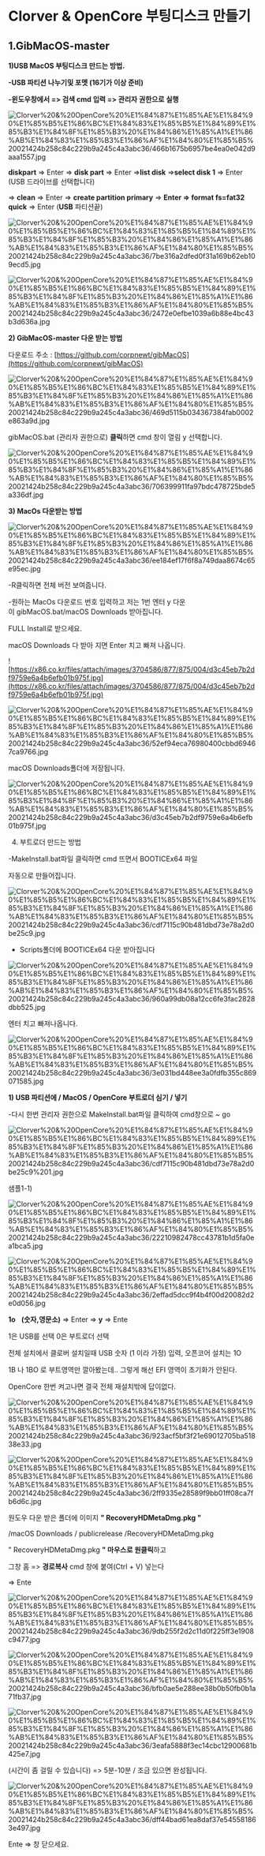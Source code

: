 # Clorver & OpenCore 부팅디스크 만들기

## 1.GibMacOS-master

**1)USB MacOS 부팅디스크 만드는 방법.**

**-USB 파티션 나누기및 포멧 (16기가 이상 준비)**

**-윈도우창에서 => 검색 cmd 입력 => 관리자 권한으로 실행**

![Clorver%20&%20OpenCore%20%E1%84%87%E1%85%AE%E1%84%90%E1%85%B5%E1%86%BC%E1%84%83%E1%85%B5%E1%84%89%E1%85%B3%E1%84%8F%E1%85%B3%20%E1%84%86%E1%85%A1%E1%86%AB%E1%84%83%E1%85%B3%E1%86%AF%E1%84%80%E1%85%B5%20021424b258c84c229b9a245c4a3abc36/466b1675b6957be4ea0e042d9aaa1557.jpg](Clorver%20&%20OpenCore%20%E1%84%87%E1%85%AE%E1%84%90%E1%85%B5%E1%86%BC%E1%84%83%E1%85%B5%E1%84%89%E1%85%B3%E1%84%8F%E1%85%B3%20%E1%84%86%E1%85%A1%E1%86%AB%E1%84%83%E1%85%B3%E1%86%AF%E1%84%80%E1%85%B5%20021424b258c84c229b9a245c4a3abc36/466b1675b6957be4ea0e042d9aaa1557.jpg)

**diskpart** => Enter => **disk part** => Enter =>**list disk** =>**select disk 1** => Enter (USB 드라이브를 선택합니다)

=> **clean** => Enter => **create partition primary** => **Enter => format fs=fat32 quick** => Enter (**USB** 파티션끝)

![Clorver%20&%20OpenCore%20%E1%84%87%E1%85%AE%E1%84%90%E1%85%B5%E1%86%BC%E1%84%83%E1%85%B5%E1%84%89%E1%85%B3%E1%84%8F%E1%85%B3%20%E1%84%86%E1%85%A1%E1%86%AB%E1%84%83%E1%85%B3%E1%86%AF%E1%84%80%E1%85%B5%20021424b258c84c229b9a245c4a3abc36/7be316a2dfed0f31a169b62eb109ecd5.jpg](Clorver%20&%20OpenCore%20%E1%84%87%E1%85%AE%E1%84%90%E1%85%B5%E1%86%BC%E1%84%83%E1%85%B5%E1%84%89%E1%85%B3%E1%84%8F%E1%85%B3%20%E1%84%86%E1%85%A1%E1%86%AB%E1%84%83%E1%85%B3%E1%86%AF%E1%84%80%E1%85%B5%20021424b258c84c229b9a245c4a3abc36/7be316a2dfed0f31a169b62eb109ecd5.jpg)

![Clorver%20&%20OpenCore%20%E1%84%87%E1%85%AE%E1%84%90%E1%85%B5%E1%86%BC%E1%84%83%E1%85%B5%E1%84%89%E1%85%B3%E1%84%8F%E1%85%B3%20%E1%84%86%E1%85%A1%E1%86%AB%E1%84%83%E1%85%B3%E1%86%AF%E1%84%80%E1%85%B5%20021424b258c84c229b9a245c4a3abc36/2472e0efbe1039a6b88e4bc43b3d636a.jpg](Clorver%20&%20OpenCore%20%E1%84%87%E1%85%AE%E1%84%90%E1%85%B5%E1%86%BC%E1%84%83%E1%85%B5%E1%84%89%E1%85%B3%E1%84%8F%E1%85%B3%20%E1%84%86%E1%85%A1%E1%86%AB%E1%84%83%E1%85%B3%E1%86%AF%E1%84%80%E1%85%B5%20021424b258c84c229b9a245c4a3abc36/2472e0efbe1039a6b88e4bc43b3d636a.jpg)

**2) GibMacOS-master 다운 받는 방법**

다운로드 주소 : [https://github.com/corpnewt/gibMacOS](https://github.com/corpnewt/gibMacOS)

![Clorver%20&%20OpenCore%20%E1%84%87%E1%85%AE%E1%84%90%E1%85%B5%E1%86%BC%E1%84%83%E1%85%B5%E1%84%89%E1%85%B3%E1%84%8F%E1%85%B3%20%E1%84%86%E1%85%A1%E1%86%AB%E1%84%83%E1%85%B3%E1%86%AF%E1%84%80%E1%85%B5%20021424b258c84c229b9a245c4a3abc36/469d5115b034367384fab0002e863a9d.jpg](Clorver%20&%20OpenCore%20%E1%84%87%E1%85%AE%E1%84%90%E1%85%B5%E1%86%BC%E1%84%83%E1%85%B5%E1%84%89%E1%85%B3%E1%84%8F%E1%85%B3%20%E1%84%86%E1%85%A1%E1%86%AB%E1%84%83%E1%85%B3%E1%86%AF%E1%84%80%E1%85%B5%20021424b258c84c229b9a245c4a3abc36/469d5115b034367384fab0002e863a9d.jpg)

gibMacOS.bat (관리자 권한으로) **클릭**하면 cmd 창이 열림 y 선택합니다.

![Clorver%20&%20OpenCore%20%E1%84%87%E1%85%AE%E1%84%90%E1%85%B5%E1%86%BC%E1%84%83%E1%85%B5%E1%84%89%E1%85%B3%E1%84%8F%E1%85%B3%20%E1%84%86%E1%85%A1%E1%86%AB%E1%84%83%E1%85%B3%E1%86%AF%E1%84%80%E1%85%B5%20021424b258c84c229b9a245c4a3abc36/706399911fa97bdc478725bde5a336df.jpg](Clorver%20&%20OpenCore%20%E1%84%87%E1%85%AE%E1%84%90%E1%85%B5%E1%86%BC%E1%84%83%E1%85%B5%E1%84%89%E1%85%B3%E1%84%8F%E1%85%B3%20%E1%84%86%E1%85%A1%E1%86%AB%E1%84%83%E1%85%B3%E1%86%AF%E1%84%80%E1%85%B5%20021424b258c84c229b9a245c4a3abc36/706399911fa97bdc478725bde5a336df.jpg)

**3) MacOs 다운받는 방법**

![Clorver%20&%20OpenCore%20%E1%84%87%E1%85%AE%E1%84%90%E1%85%B5%E1%86%BC%E1%84%83%E1%85%B5%E1%84%89%E1%85%B3%E1%84%8F%E1%85%B3%20%E1%84%86%E1%85%A1%E1%86%AB%E1%84%83%E1%85%B3%E1%86%AF%E1%84%80%E1%85%B5%20021424b258c84c229b9a245c4a3abc36/ee184ef17f6f8a749daa8674c65e95ec.jpg](Clorver%20&%20OpenCore%20%E1%84%87%E1%85%AE%E1%84%90%E1%85%B5%E1%86%BC%E1%84%83%E1%85%B5%E1%84%89%E1%85%B3%E1%84%8F%E1%85%B3%20%E1%84%86%E1%85%A1%E1%86%AB%E1%84%83%E1%85%B3%E1%86%AF%E1%84%80%E1%85%B5%20021424b258c84c229b9a245c4a3abc36/ee184ef17f6f8a749daa8674c65e95ec.jpg)

-R클릭하면 전체 버전 보여줍니다.

-원하는 MacOs 다운로드 번호 입력하고 저는 1번 엔터 y 다운이 gibMacOS.bat/macOS Downloads 받아집니다.

FULL Install로 받으세요.

macOS Downloads 다 받아 지면 Enter 치고 빠져 나옵니다.

![https://x86.co.kr/files/attach/images/3704586/877/875/004/d3c45eb7b2df9759e6a4b6efb01b975f.jpg](https://x86.co.kr/files/attach/images/3704586/877/875/004/d3c45eb7b2df9759e6a4b6efb01b975f.jpg)

![Clorver%20&%20OpenCore%20%E1%84%87%E1%85%AE%E1%84%90%E1%85%B5%E1%86%BC%E1%84%83%E1%85%B5%E1%84%89%E1%85%B3%E1%84%8F%E1%85%B3%20%E1%84%86%E1%85%A1%E1%86%AB%E1%84%83%E1%85%B3%E1%86%AF%E1%84%80%E1%85%B5%20021424b258c84c229b9a245c4a3abc36/52ef94eca76980400cbbd69467ca9766.jpg](Clorver%20&%20OpenCore%20%E1%84%87%E1%85%AE%E1%84%90%E1%85%B5%E1%86%BC%E1%84%83%E1%85%B5%E1%84%89%E1%85%B3%E1%84%8F%E1%85%B3%20%E1%84%86%E1%85%A1%E1%86%AB%E1%84%83%E1%85%B3%E1%86%AF%E1%84%80%E1%85%B5%20021424b258c84c229b9a245c4a3abc36/52ef94eca76980400cbbd69467ca9766.jpg)

macOS Downloads폴더에 저장됩니다.

![Clorver%20&%20OpenCore%20%E1%84%87%E1%85%AE%E1%84%90%E1%85%B5%E1%86%BC%E1%84%83%E1%85%B5%E1%84%89%E1%85%B3%E1%84%8F%E1%85%B3%20%E1%84%86%E1%85%A1%E1%86%AB%E1%84%83%E1%85%B3%E1%86%AF%E1%84%80%E1%85%B5%20021424b258c84c229b9a245c4a3abc36/d3c45eb7b2df9759e6a4b6efb01b975f.jpg](Clorver%20&%20OpenCore%20%E1%84%87%E1%85%AE%E1%84%90%E1%85%B5%E1%86%BC%E1%84%83%E1%85%B5%E1%84%89%E1%85%B3%E1%84%8F%E1%85%B3%20%E1%84%86%E1%85%A1%E1%86%AB%E1%84%83%E1%85%B3%E1%86%AF%E1%84%80%E1%85%B5%20021424b258c84c229b9a245c4a3abc36/d3c45eb7b2df9759e6a4b6efb01b975f.jpg)

4) 부트로더 만드는 방법

-MakeInstall.bat파일 클릭하면 cmd 뜨면서 BOOTICEx64 파일

자동으로 만들어집니다.

![Clorver%20&%20OpenCore%20%E1%84%87%E1%85%AE%E1%84%90%E1%85%B5%E1%86%BC%E1%84%83%E1%85%B5%E1%84%89%E1%85%B3%E1%84%8F%E1%85%B3%20%E1%84%86%E1%85%A1%E1%86%AB%E1%84%83%E1%85%B3%E1%86%AF%E1%84%80%E1%85%B5%20021424b258c84c229b9a245c4a3abc36/cdf7115c90b481dbd73e78a2d0be25c9.jpg](Clorver%20&%20OpenCore%20%E1%84%87%E1%85%AE%E1%84%90%E1%85%B5%E1%86%BC%E1%84%83%E1%85%B5%E1%84%89%E1%85%B3%E1%84%8F%E1%85%B3%20%E1%84%86%E1%85%A1%E1%86%AB%E1%84%83%E1%85%B3%E1%86%AF%E1%84%80%E1%85%B5%20021424b258c84c229b9a245c4a3abc36/cdf7115c90b481dbd73e78a2d0be25c9.jpg)

- Scripts폴더에 BOOTICEx64 다운 받아집니다

![Clorver%20&%20OpenCore%20%E1%84%87%E1%85%AE%E1%84%90%E1%85%B5%E1%86%BC%E1%84%83%E1%85%B5%E1%84%89%E1%85%B3%E1%84%8F%E1%85%B3%20%E1%84%86%E1%85%A1%E1%86%AB%E1%84%83%E1%85%B3%E1%86%AF%E1%84%80%E1%85%B5%20021424b258c84c229b9a245c4a3abc36/960a99db08a12cc6fe3fac2828dbb525.jpg](Clorver%20&%20OpenCore%20%E1%84%87%E1%85%AE%E1%84%90%E1%85%B5%E1%86%BC%E1%84%83%E1%85%B5%E1%84%89%E1%85%B3%E1%84%8F%E1%85%B3%20%E1%84%86%E1%85%A1%E1%86%AB%E1%84%83%E1%85%B3%E1%86%AF%E1%84%80%E1%85%B5%20021424b258c84c229b9a245c4a3abc36/960a99db08a12cc6fe3fac2828dbb525.jpg)

엔터 치고 빠져나옵니다.

![Clorver%20&%20OpenCore%20%E1%84%87%E1%85%AE%E1%84%90%E1%85%B5%E1%86%BC%E1%84%83%E1%85%B5%E1%84%89%E1%85%B3%E1%84%8F%E1%85%B3%20%E1%84%86%E1%85%A1%E1%86%AB%E1%84%83%E1%85%B3%E1%86%AF%E1%84%80%E1%85%B5%20021424b258c84c229b9a245c4a3abc36/3e031bd448ee3a0fdfb355c869071585.jpg](Clorver%20&%20OpenCore%20%E1%84%87%E1%85%AE%E1%84%90%E1%85%B5%E1%86%BC%E1%84%83%E1%85%B5%E1%84%89%E1%85%B3%E1%84%8F%E1%85%B3%20%E1%84%86%E1%85%A1%E1%86%AB%E1%84%83%E1%85%B3%E1%86%AF%E1%84%80%E1%85%B5%20021424b258c84c229b9a245c4a3abc36/3e031bd448ee3a0fdfb355c869071585.jpg)

**1) USB 파티션에 / MacOS / OpenCore 부트로더 심기 / 넣기**

-다시 한번 관리자 권한으로 MakeInstall.bat파일 클릭하여 cmd창으로 ~ go

![Clorver%20&%20OpenCore%20%E1%84%87%E1%85%AE%E1%84%90%E1%85%B5%E1%86%BC%E1%84%83%E1%85%B5%E1%84%89%E1%85%B3%E1%84%8F%E1%85%B3%20%E1%84%86%E1%85%A1%E1%86%AB%E1%84%83%E1%85%B3%E1%86%AF%E1%84%80%E1%85%B5%20021424b258c84c229b9a245c4a3abc36/cdf7115c90b481dbd73e78a2d0be25c9%201.jpg](Clorver%20&%20OpenCore%20%E1%84%87%E1%85%AE%E1%84%90%E1%85%B5%E1%86%BC%E1%84%83%E1%85%B5%E1%84%89%E1%85%B3%E1%84%8F%E1%85%B3%20%E1%84%86%E1%85%A1%E1%86%AB%E1%84%83%E1%85%B3%E1%86%AF%E1%84%80%E1%85%B5%20021424b258c84c229b9a245c4a3abc36/cdf7115c90b481dbd73e78a2d0be25c9%201.jpg)

샘플1-1)

![Clorver%20&%20OpenCore%20%E1%84%87%E1%85%AE%E1%84%90%E1%85%B5%E1%86%BC%E1%84%83%E1%85%B5%E1%84%89%E1%85%B3%E1%84%8F%E1%85%B3%20%E1%84%86%E1%85%A1%E1%86%AB%E1%84%83%E1%85%B3%E1%86%AF%E1%84%80%E1%85%B5%20021424b258c84c229b9a245c4a3abc36/22210982478cc43781b1d5fa0ea1bca5.jpg](Clorver%20&%20OpenCore%20%E1%84%87%E1%85%AE%E1%84%90%E1%85%B5%E1%86%BC%E1%84%83%E1%85%B5%E1%84%89%E1%85%B3%E1%84%8F%E1%85%B3%20%E1%84%86%E1%85%A1%E1%86%AB%E1%84%83%E1%85%B3%E1%86%AF%E1%84%80%E1%85%B5%20021424b258c84c229b9a245c4a3abc36/22210982478cc43781b1d5fa0ea1bca5.jpg)

![Clorver%20&%20OpenCore%20%E1%84%87%E1%85%AE%E1%84%90%E1%85%B5%E1%86%BC%E1%84%83%E1%85%B5%E1%84%89%E1%85%B3%E1%84%8F%E1%85%B3%20%E1%84%86%E1%85%A1%E1%86%AB%E1%84%83%E1%85%B3%E1%86%AF%E1%84%80%E1%85%B5%20021424b258c84c229b9a245c4a3abc36/2effad5dcc9f4b4f00d20082d2e0d056.jpg](Clorver%20&%20OpenCore%20%E1%84%87%E1%85%AE%E1%84%90%E1%85%B5%E1%86%BC%E1%84%83%E1%85%B5%E1%84%89%E1%85%B3%E1%84%8F%E1%85%B3%20%E1%84%86%E1%85%A1%E1%86%AB%E1%84%83%E1%85%B3%E1%86%AF%E1%84%80%E1%85%B5%20021424b258c84c229b9a245c4a3abc36/2effad5dcc9f4b4f00d20082d2e0d056.jpg)

**1o**   **(숫자,영문소)** => Enter => **y** => Ente

1은 USB를 선택 0은 부트로더 선택

전체 설치에서 클로버 설치일때 USB 숫자 (1 이라 가정) 입력, 오픈코어 설치는 1O

1B 나 1BO 로 부트영역만 깔아봤는데.. 그렇게 해선 EFI 영역이 초기화가 안된다.

OpenCore 한번 켜고나면 결국 전체 재설치밖에 답이없다.

![Clorver%20&%20OpenCore%20%E1%84%87%E1%85%AE%E1%84%90%E1%85%B5%E1%86%BC%E1%84%83%E1%85%B5%E1%84%89%E1%85%B3%E1%84%8F%E1%85%B3%20%E1%84%86%E1%85%A1%E1%86%AB%E1%84%83%E1%85%B3%E1%86%AF%E1%84%80%E1%85%B5%20021424b258c84c229b9a245c4a3abc36/923acf5bf3f21e69012705ba51838e33.jpg](Clorver%20&%20OpenCore%20%E1%84%87%E1%85%AE%E1%84%90%E1%85%B5%E1%86%BC%E1%84%83%E1%85%B5%E1%84%89%E1%85%B3%E1%84%8F%E1%85%B3%20%E1%84%86%E1%85%A1%E1%86%AB%E1%84%83%E1%85%B3%E1%86%AF%E1%84%80%E1%85%B5%20021424b258c84c229b9a245c4a3abc36/923acf5bf3f21e69012705ba51838e33.jpg)

![Clorver%20&%20OpenCore%20%E1%84%87%E1%85%AE%E1%84%90%E1%85%B5%E1%86%BC%E1%84%83%E1%85%B5%E1%84%89%E1%85%B3%E1%84%8F%E1%85%B3%20%E1%84%86%E1%85%A1%E1%86%AB%E1%84%83%E1%85%B3%E1%86%AF%E1%84%80%E1%85%B5%20021424b258c84c229b9a245c4a3abc36/2ff9335e28589f9bb01ff08ca7fb6d6c.jpg](Clorver%20&%20OpenCore%20%E1%84%87%E1%85%AE%E1%84%90%E1%85%B5%E1%86%BC%E1%84%83%E1%85%B5%E1%84%89%E1%85%B3%E1%84%8F%E1%85%B3%20%E1%84%86%E1%85%A1%E1%86%AB%E1%84%83%E1%85%B3%E1%86%AF%E1%84%80%E1%85%B5%20021424b258c84c229b9a245c4a3abc36/2ff9335e28589f9bb01ff08ca7fb6d6c.jpg)

원도우 다운 받은 폴더에 이미지 **" RecoveryHDMetaDmg.pkg "**

/macOS Downloads / publicrelease /RecoveryHDMetaDmg.pkg

" RecoveryHDMetaDmg.pkg **" 마우스로 원클릭**하고

그창 홈 => **경로복사** cmd 창에 붙여(Ctrl + V) 넣는다

=> Ente

![Clorver%20&%20OpenCore%20%E1%84%87%E1%85%AE%E1%84%90%E1%85%B5%E1%86%BC%E1%84%83%E1%85%B5%E1%84%89%E1%85%B3%E1%84%8F%E1%85%B3%20%E1%84%86%E1%85%A1%E1%86%AB%E1%84%83%E1%85%B3%E1%86%AF%E1%84%80%E1%85%B5%20021424b258c84c229b9a245c4a3abc36/9db255f2d2c11d0f225ff3e1908c9477.jpg](Clorver%20&%20OpenCore%20%E1%84%87%E1%85%AE%E1%84%90%E1%85%B5%E1%86%BC%E1%84%83%E1%85%B5%E1%84%89%E1%85%B3%E1%84%8F%E1%85%B3%20%E1%84%86%E1%85%A1%E1%86%AB%E1%84%83%E1%85%B3%E1%86%AF%E1%84%80%E1%85%B5%20021424b258c84c229b9a245c4a3abc36/9db255f2d2c11d0f225ff3e1908c9477.jpg)

![Clorver%20&%20OpenCore%20%E1%84%87%E1%85%AE%E1%84%90%E1%85%B5%E1%86%BC%E1%84%83%E1%85%B5%E1%84%89%E1%85%B3%E1%84%8F%E1%85%B3%20%E1%84%86%E1%85%A1%E1%86%AB%E1%84%83%E1%85%B3%E1%86%AF%E1%84%80%E1%85%B5%20021424b258c84c229b9a245c4a3abc36/bfb0ae5e288ee38b0b50fb0b1a71fb37.jpg](Clorver%20&%20OpenCore%20%E1%84%87%E1%85%AE%E1%84%90%E1%85%B5%E1%86%BC%E1%84%83%E1%85%B5%E1%84%89%E1%85%B3%E1%84%8F%E1%85%B3%20%E1%84%86%E1%85%A1%E1%86%AB%E1%84%83%E1%85%B3%E1%86%AF%E1%84%80%E1%85%B5%20021424b258c84c229b9a245c4a3abc36/bfb0ae5e288ee38b0b50fb0b1a71fb37.jpg)

![Clorver%20&%20OpenCore%20%E1%84%87%E1%85%AE%E1%84%90%E1%85%B5%E1%86%BC%E1%84%83%E1%85%B5%E1%84%89%E1%85%B3%E1%84%8F%E1%85%B3%20%E1%84%86%E1%85%A1%E1%86%AB%E1%84%83%E1%85%B3%E1%86%AF%E1%84%80%E1%85%B5%20021424b258c84c229b9a245c4a3abc36/3eafa5888f3ec14cbc12900681b425e7.jpg](Clorver%20&%20OpenCore%20%E1%84%87%E1%85%AE%E1%84%90%E1%85%B5%E1%86%BC%E1%84%83%E1%85%B5%E1%84%89%E1%85%B3%E1%84%8F%E1%85%B3%20%E1%84%86%E1%85%A1%E1%86%AB%E1%84%83%E1%85%B3%E1%86%AF%E1%84%80%E1%85%B5%20021424b258c84c229b9a245c4a3abc36/3eafa5888f3ec14cbc12900681b425e7.jpg)

(시간이 좀 걸릴 수 있습니다) => 5분-10분 / 조금 있으면 완성됩니다.

![Clorver%20&%20OpenCore%20%E1%84%87%E1%85%AE%E1%84%90%E1%85%B5%E1%86%BC%E1%84%83%E1%85%B5%E1%84%89%E1%85%B3%E1%84%8F%E1%85%B3%20%E1%84%86%E1%85%A1%E1%86%AB%E1%84%83%E1%85%B3%E1%86%AF%E1%84%80%E1%85%B5%20021424b258c84c229b9a245c4a3abc36/dff44bad61ea8daf37e545581863e497.jpg](Clorver%20&%20OpenCore%20%E1%84%87%E1%85%AE%E1%84%90%E1%85%B5%E1%86%BC%E1%84%83%E1%85%B5%E1%84%89%E1%85%B3%E1%84%8F%E1%85%B3%20%E1%84%86%E1%85%A1%E1%86%AB%E1%84%83%E1%85%B3%E1%86%AF%E1%84%80%E1%85%B5%20021424b258c84c229b9a245c4a3abc36/dff44bad61ea8daf37e545581863e497.jpg)

Ente => 창 닫으세요.